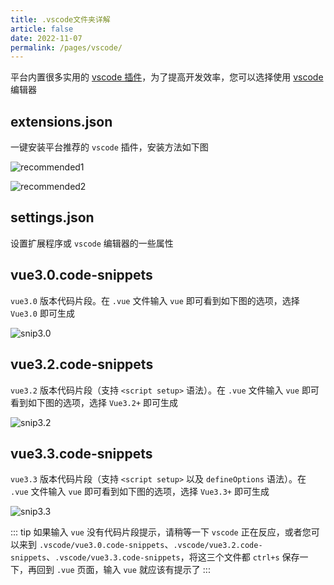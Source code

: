 ```yaml
---
title: .vscode文件夹详解
article: false
date: 2022-11-07
permalink: /pages/vscode/
---
```


平台内置很多实用的 [vscode 插件](https://github.com/ronnaces/ronna-admin/blob/main/.vscode/extensions.json)，为了提高开发效率，您可以选择使用 [vscode](https://code.visualstudio.com/) 编辑器

## extensions.json

一键安装平台推荐的 `vscode` 插件，安装方法如下图

![recommended1](~@alias/img/guide/recommended1.jpg)

![recommended2](~@alias/img/guide/recommended2.jpg)

## settings.json

设置扩展程序或 `vscode` 编辑器的一些属性

## vue3.0.code-snippets

`vue3.0` 版本代码片段。在 `.vue` 文件输入 `vue` 即可看到如下图的选项，选择 `Vue3.0` 即可生成

![snip3.0](~@alias/img/guide/snip30.jpg)

## vue3.2.code-snippets

`vue3.2` 版本代码片段（支持 `<script setup>` 语法）。在 `.vue` 文件输入 `vue` 即可看到如下图的选项，选择 `Vue3.2+` 即可生成

![snip3.2](~@alias/img/guide/snip32.jpg)

## vue3.3.code-snippets

`vue3.3` 版本代码片段（支持 `<script setup>` 以及 `defineOptions` 语法）。在 `.vue` 文件输入 `vue` 即可看到如下图的选项，选择 `Vue3.3+` 即可生成

![snip3.3](~@alias/img/guide/snip33.jpg)

::: tip
如果输入 `vue` 没有代码片段提示，请稍等一下 `vscode` 正在反应，或者您可以来到 `.vscode/vue3.0.code-snippets`、`.vscode/vue3.2.code-snippets`、`.vscode/vue3.3.code-snippets`，将这三个文件都 `ctrl+s` 保存一下，再回到 `.vue` 页面，输入 `vue` 就应该有提示了
:::
